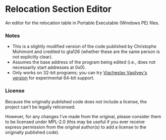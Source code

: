 # Relocation Section Editor

An editor for the relocation table in Portable Executable (Windows PE) files.

### Notes

- This is a slightly modified version of the code published by Christophe Mohimont and credited to gta126 (whether these are the same person is not explicitly clear).
- Assumes the base address of the program being edited (i.e., does not necessarily start addresses at 0x0).
- Only works on 32-bit programs; you can try [Viacheslav Vasilyev's version](https://github.com/mohic/Relocation-Section-Editor/pull/1) for experimental 64-bit support.

### License

Because the originally published code does not include a license, the project can't be legally relicensed.

However, for any changes I've made from the original, please consider them to be licensed under MPL-2.0 (this may be useful if you ever receive express permission from the original author(s) to add a license to the originally published code).